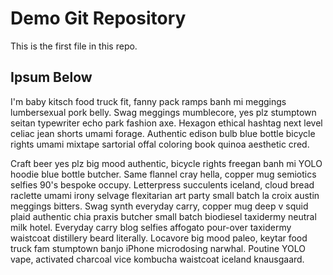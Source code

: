 # Demo Git Repository
This is the first file in this repo.

## Ipsum Below
I'm baby kitsch food truck fit, fanny pack ramps banh mi meggings lumbersexual pork belly. Swag meggings mumblecore, yes plz stumptown seitan typewriter echo park fashion axe. Hexagon ethical hashtag next level celiac jean shorts umami forage. Authentic edison bulb blue bottle bicycle rights umami mixtape sartorial offal coloring book quinoa aesthetic cred.

Craft beer yes plz big mood authentic, bicycle rights freegan banh mi YOLO hoodie blue bottle butcher. Same flannel cray hella, copper mug semiotics selfies 90's bespoke occupy. Letterpress succulents iceland, cloud bread raclette umami irony selvage flexitarian art party small batch la croix austin meggings bitters. Swag synth everyday carry, copper mug deep v squid plaid authentic chia praxis butcher small batch biodiesel taxidermy neutral milk hotel. Everyday carry blog selfies affogato pour-over taxidermy waistcoat distillery beard literally. Locavore big mood paleo, keytar food truck fam stumptown banjo iPhone microdosing narwhal. Poutine YOLO vape, activated charcoal vice kombucha waistcoat iceland knausgaard.